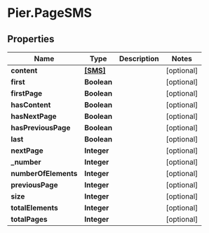 # Pier.PageSMS

## Properties
Name | Type | Description | Notes
------------ | ------------- | ------------- | -------------
**content** | [**[SMS]**](SMS.md) |  | [optional] 
**first** | **Boolean** |  | [optional] 
**firstPage** | **Boolean** |  | [optional] 
**hasContent** | **Boolean** |  | [optional] 
**hasNextPage** | **Boolean** |  | [optional] 
**hasPreviousPage** | **Boolean** |  | [optional] 
**last** | **Boolean** |  | [optional] 
**nextPage** | **Integer** |  | [optional] 
**_number** | **Integer** |  | [optional] 
**numberOfElements** | **Integer** |  | [optional] 
**previousPage** | **Integer** |  | [optional] 
**size** | **Integer** |  | [optional] 
**totalElements** | **Integer** |  | [optional] 
**totalPages** | **Integer** |  | [optional] 


